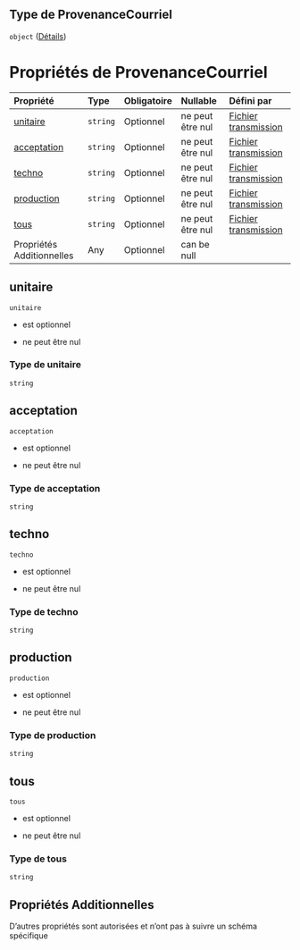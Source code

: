 ## Type de ProvenanceCourriel

`object` ([Détails](frw-transmission-definitions-provenancecourriel.md))

# Propriétés de ProvenanceCourriel

| Propriété                   | Type     | Obligatoire | Nullable         | Défini par                                                                                                                                                                      |
| :-------------------------- | :------- | :---------- | :--------------- | :------------------------------------------------------------------------------------------------------------------------------------------------------------------------------ |
| [unitaire](#unitaire)       | `string` | Optionnel   | ne peut être nul | [Fichier transmission](frw-transmission-definitions-provenancecourriel-properties-unitaire.md "schemas/transmission#/definitions/ProvenanceCourriel/properties/unitaire")       |
| [acceptation](#acceptation) | `string` | Optionnel   | ne peut être nul | [Fichier transmission](frw-transmission-definitions-provenancecourriel-properties-acceptation.md "schemas/transmission#/definitions/ProvenanceCourriel/properties/acceptation") |
| [techno](#techno)           | `string` | Optionnel   | ne peut être nul | [Fichier transmission](frw-transmission-definitions-provenancecourriel-properties-techno.md "schemas/transmission#/definitions/ProvenanceCourriel/properties/techno")           |
| [production](#production)   | `string` | Optionnel   | ne peut être nul | [Fichier transmission](frw-transmission-definitions-provenancecourriel-properties-production.md "schemas/transmission#/definitions/ProvenanceCourriel/properties/production")   |
| [tous](#tous)               | `string` | Optionnel   | ne peut être nul | [Fichier transmission](frw-transmission-definitions-provenancecourriel-properties-tous.md "schemas/transmission#/definitions/ProvenanceCourriel/properties/tous")               |
| Propriétés Additionnelles   | Any      | Optionnel   | can be null      |                                                                                                                                                                                 |

## unitaire



`unitaire`

*   est optionnel

*   ne peut être nul

### Type de unitaire

`string`

## acceptation



`acceptation`

*   est optionnel

*   ne peut être nul

### Type de acceptation

`string`

## techno



`techno`

*   est optionnel

*   ne peut être nul

### Type de techno

`string`

## production



`production`

*   est optionnel

*   ne peut être nul

### Type de production

`string`

## tous



`tous`

*   est optionnel

*   ne peut être nul

### Type de tous

`string`

## Propriétés Additionnelles

D’autres propriétés sont autorisées et n’ont pas à suivre un schéma spécifique
